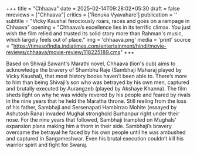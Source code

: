 +++
title = "Chhaava"
date = 2025-02-14T09:28:02+05:30
draft = false
mreviews = ["Chhaava"]
critics = ['Renuka Vyavahare']
publication = ''
subtitle = "Vicky Kaushal ferociously roars, races and goes on a rampage in Chhaava"
opening = "Chhaava’s excellence lies in its terrific climax. You just wish the film relied and trusted its solid story more than Rahman's music, which largely feels out of place."
img = 'chhaava.png'
media = 'print'
source = "https://timesofindia.indiatimes.com/entertainment/hindi/movie-reviews/chhaava/movie-review/118225189.cms"
+++

Based on Shivaji Sawant's Marathi novel, Chhaava (lion's cub) aims to acknowledge the bravery of Shambhu Raje (Sambhaji Maharaj played by Vicky Kaushal), that most history books haven’t been able to. There’s more to him than being Shivaji’s son who was betrayed by his own men, captured and brutally executed by Aurangzeb (played by Akshaye Khanna). The film sheds light on why he was widely revered by his people and feared by rivals in the nine years that he held the Maratha throne. Still reeling from the loss of his father, Sambhaji and Sersenapati Hambirrao Mohite (essayed by Ashutosh Rana) invaded Mughal stronghold Burhanpur right under their nose. For the nine years that followed, Sambhaji trampled on Mughals’ expansion plans making him a thorn in their side. Sambhaji’s bravery overcame the betrayal he faced by his own people until he was ambushed and captured in Sangameshwar. Even his brutal execution couldn’t kill his warrior spirit and fight for Swaraj.
